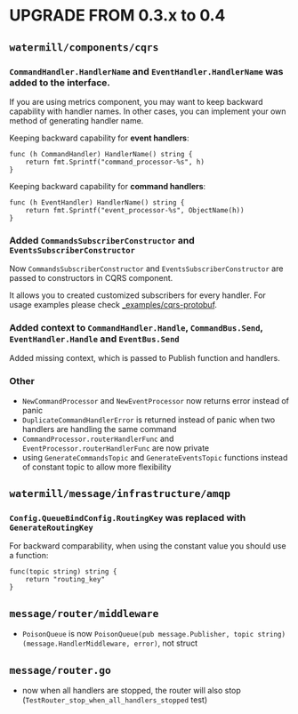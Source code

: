 # UPGRADE FROM 0.3.x to 0.4

## `watermill/components/cqrs`

### `CommandHandler.HandlerName` and `EventHandler.HandlerName` was added to the interface.

If you are using metrics component, you may want to keep backward capability with handler names. In other cases, you can implement your own method of generating handler name.

Keeping backward capability for **event handlers**:

```
func (h CommandHandler) HandlerName() string {
    return fmt.Sprintf("command_processor-%s", h)
}
```

Keeping backward capability for **command handlers**:

```
func (h EventHandler) HandlerName() string {
    return fmt.Sprintf("event_processor-%s", ObjectName(h))
}
```

### Added `CommandsSubscriberConstructor` and `EventsSubscriberConstructor`

Now `CommandsSubscriberConstructor` and `EventsSubscriberConstructor` are passed to constructors in CQRS component.

It allows you to created customized subscribers for every handler. For usage examples please check [_examples/cqrs-protobuf](_examples/cqrs-protobuf).


### Added context to `CommandHandler.Handle`, `CommandBus.Send`, `EventHandler.Handle` and `EventBus.Send`

Added missing context, which is passed to Publish function and handlers.

### Other

- `NewCommandProcessor` and `NewEventProcessor` now returns error instead of panic
- `DuplicateCommandHandlerError` is returned instead of panic when two handlers are handling the same command
- `CommandProcessor.routerHandlerFunc` and `EventProcessor.routerHandlerFunc` are now private
- using `GenerateCommandsTopic` and `GenerateEventsTopic` functions instead of constant topic to allow more flexibility


## `watermill/message/infrastructure/amqp`

### `Config.QueueBindConfig.RoutingKey` was replaced with `GenerateRoutingKey`

For backward comparability, when using the constant value you should use a function:


```
func(topic string) string {
    return "routing_key"
}
```


## `message/router/middleware`

- `PoisonQueue` is now `PoisonQueue(pub message.Publisher, topic string) (message.HandlerMiddleware, error)`, not struct


## `message/router.go`

- now when all handlers are stopped, the router will also stop (`TestRouter_stop_when_all_handlers_stopped` test)
